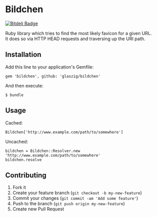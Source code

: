# Bildchen

[![Bitdeli Badge](https://d2weczhvl823v0.cloudfront.net/glaszig/bildchen/trend.png)](https://bitdeli.com/free "Bitdeli Badge")

Ruby library which tries to find the most likely favicon for a given URL.  
It does so via HTTP HEAD requests and traversing up the URI path.

## Installation

Add this line to your application's Gemfile:

    gem 'bildchen', github: 'glaszig/bildchen'

And then execute:

    $ bundle

## Usage

Cached:

    Bildchen['http://www.example.com/path/to/somewhere']

Uncached:

    bildchen = Bildchen::Resolver.new 'http://www.example.com/path/to/somewhere'
    bildchen.resolve


## Contributing

1. Fork it
2. Create your feature branch (`git checkout -b my-new-feature`)
3. Commit your changes (`git commit -am 'Add some feature'`)
4. Push to the branch (`git push origin my-new-feature`)
5. Create new Pull Request
